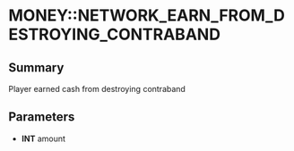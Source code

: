 # MONEY::NETWORK_EARN_FROM_DESTROYING_CONTRABAND

## Summary
Player earned cash from destroying contraband

## Parameters
* **INT** amount